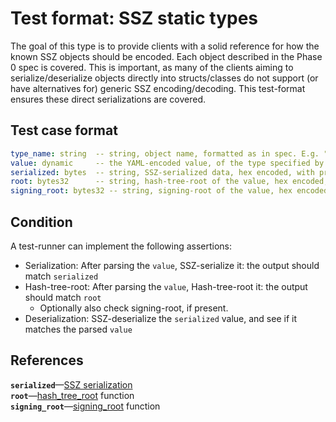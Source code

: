# Test format: SSZ static types

The goal of this type is to provide clients with a solid reference for how the known SSZ objects should be encoded.
Each object described in the Phase 0 spec is covered.
This is important, as many of the clients aiming to serialize/deserialize objects directly into structs/classes
do not support (or have alternatives for) generic SSZ encoding/decoding.
This test-format ensures these direct serializations are covered.

## Test case format

```yaml
type_name: string  -- string, object name, formatted as in spec. E.g. "BeaconBlock"
value: dynamic     -- the YAML-encoded value, of the type specified by type_name.
serialized: bytes  -- string, SSZ-serialized data, hex encoded, with prefix 0x
root: bytes32      -- string, hash-tree-root of the value, hex encoded, with prefix 0x
signing_root: bytes32 -- string, signing-root of the value, hex encoded, with prefix 0x. Optional, present if type contains ``signature`` field
```

## Condition

A test-runner can implement the following assertions:
- Serialization: After parsing the `value`, SSZ-serialize it: the output should match `serialized`
- Hash-tree-root: After parsing the `value`, Hash-tree-root it: the output should match `root`
    - Optionally also check signing-root, if present.
- Deserialization: SSZ-deserialize the `serialized` value, and see if it matches the parsed `value`

## References


**`serialized`**—[SSZ serialization](../../simple-serialize.md#serialization)   
**`root`**—[hash_tree_root](../../simple-serialize.md#merkleization) function  
**`signing_root`**—[signing_root](../../simple-serialize.md#self-signed-containers) function
